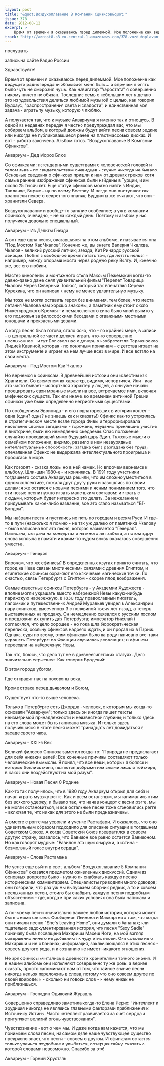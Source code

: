 ```yaml
---
layout: post
title: "&quot;Воздухоплавание В Компании Сфинксов&quot;"
issue: 378
date: 2012-08-12
excerpt: >
    Время от времени я оказываюсь перед дилеммой. Мое положение как ведущего радиопередачи обязывает меня быть... а впрочем я опять было чуть не сморозил чушь. Как навигатор "Аэростата" я совершенно никому ничего не обязан. Последние семь с небольшим лет я делаю это из удовольствия делиться любимой музыкой с целью, как говорил Вудхаус, "распространения света и сладости", и единственная моя задача - играть ту музыку, которую я люблю.
track: "http://aerost8.s3.eu-central-1.amazonaws.com/378-vozduhoplavanie-v-kompanii-sfinksov.mp3"
---
```


послушать

запись на сайте Радио России

Здравствуйте!

Время от времени я оказываюсь перед дилеммой. Мое положение как ведущего радиопередачи обязывает меня быть... а впрочем я опять было чуть не сморозил чушь. Как навигатор "Аэростата" я совершенно никому ничего не обязан. Последние семь с небольшим лет я делаю это из удовольствия делиться любимой музыкой с целью, как говорил Вудхаус, "распространения света и сладости", и единственная моя задача - играть ту музыку, которую я люблю.

А получается так, что к музыке Аквариума я именно так и отношусь. В одной из недавних передач я честно предупреждал вас, что мы собираем альбом, в который должны будут войти песни совсем редкие или никогда не публиковавшиеся ранее на пластмассовых дисках. И вот - работа закончена. Альбом готов. "Воздухоплавание В Компании Сфинксов".

Аквариум - Дед Мороз Блюз

Со сфинксами: легендарными существами с человеческой головой и телом льва - по свидетельствам очевидцев - скучно никогда не бывало. Основные сведения о сфинксах пришли к нам от древних греков, хотя самые ранние изображения сфинксов были найдены в Турции, и им около 25 тысяч лет. Еще статуи сфинксов можно найти в Индии, Таиланде, Бирме - ну по всему Востоку. И везде они выступают как хранители некоего секретного знания; Буддисты же считают, что они - хранители Севера.

Воздухоплавание и вообще-то занятие особенное; а уж в компании сфинксов, очевидно, - не на каждый день. Поэтому и альбом у нас получился довольно специальный.

Аквариум - Из Дельты Гнезда

А вот еще одна песня, оказавшаяся на этом альбоме, и называется она "Под Мостом Как Чкалов". Конечно же, вы знаете Валерия Чкалова. Чкалов - великий русский летчик; звезда, Кит Ричардс русской авиации. Любил в свободное время летать там, где летать нельзя - например, между опорами моста через родную реку Волгу. И, конечно же, все его любили.

Мастер киноленты и монтажного стола Максим Пежемский когда-то давно-давно даже снял удивительный фильм "Перелет Товарища Чкалова Через Северный Полюс", который так впечатлил Сережу Курехина, что он написал к нему не менее удивительную музыку.

Мы тоже не могли оставить героя без внимания, тем более, что места летания Чкалова нам хорошо знакомы, а памятник ему стоит около Нижегородского Кремля - и немало легкого вина было мной выпито у его подножья за философскими беседами с отважными местными юношами и прекрасными девами.

А когда песня была готова, стало ясно, что - по крайней мере, в записи - в центральной ее части должен играть что-то совершенно неслыханное - и тут Бог свел нас с дочерью изобретателя Терменвокса Лидией Кавиной, которая - по понятным причинам - с детства играет на этом инструменте и играет на нем лучше всех в мире. И все встало на свои места.

Аквариум - Под Мостом Как Чкалов

Но вернемся к сфинксам. В древнейшей истории они известны как Хранители. Со временем их характер, видимо, испортился. Или - как это часто бывает - испортился характер у людей, а они уже начали проецировать свои мрачные мысли на все, встречаемое ими, включая мифических существ. Так или иначе, ко временам античной Греции сфинксы уже были определенно неприятными существами.

По сообщениям Эврипида - и его поднаторевших в истории коллег - одна (один? одна? не знаешь как и сказать!) Сфинкс как-то устроилась в стратегическом месте возле города Фивы и терроризировала население своими загадками - горожане, неудачно принявшие участие в викторине, были ею немедленно съедаемы. Спас положение случайно проходивший мимо будущий царь Эдип. Тяжелые мысли о семейном положении, видимо, развило в нем незаурядные интеллектуальные способности: загадка была разгадана без труда; опечаленная Сфинкс не выдержала интеллектуального проигрыша и бросилась в море.

Как говорят - сказка ложь, но в ней намек. Но впрочем вернемся к альбому. Шли-шли 1980-е - и кончились. В 1991 году участники тогдашнего состава Аквариума решили, что им сложно уместиться в одном коллективе, пожали друг другу руки и разошлись по своим делам; я же остался с новыми песнями и ясным пониманием того, что эти новые песни нужно играть маленьким составом: и играть с людьми, которым будет интересно это делать. За нежеланием придумывать какое-либо название, все это стало называться "БГ-Бэндом".

Мы набрали песен и пустились их петь по городам и весям Руси. И где-то в пути (насколько я помню - не так уж далеко от памятника Чкалову - была написана вот эта песня, которая называется "Генерал". Написана, сыграна на концертах и на много лет забыта; а потом вдруг снова всплыла в памяти и каким-то чудом вновь оказалась совершенно уместна.

Аквариум - Генерал

Впрочем, что же сфинксы? В определенных кругах принято считать, что город на Неве связан мистическими связями с древним Египтом, и египетские сфинксы охраняют его ключевые магические точки. По счастью, связь Петербурга с Египтом - скорее плод воображения.

Самые известные сфинксы Петербурга - у Академии Художеств - вполне могли украшать вместо набережной Невы какую-нибудь парижскую набережную. В 1830 году православный писатель, паломник и путешественник Андрей Муравьев увидел в Александрии пару сфинксов, высеченных 3 с половиной тысяч лет назад, а теперь выставленных на продажу. Он немедленно связался с русским послом и предложил их купить для Петербурга; император Николай I согласился, что дело хорошее - но пока шла бюрократическая переписка, хозяину сфинксов надоело ждать, и он продал их в Париж. Однако, судя по всему, этим сфинксам было на роду написано все-таки украшать Петербург: во Франции случилась революция; и сфинксы переехали на набережную Невы.

Так что, боюсь, что дело тут не в древнеегипетских статуях. Дело значительно серьезнее. Как говорил Бродский:

В этом городе убогом,

Где отправят нас на похороны века,

Кроме страха перед дьяволом и Богом,

Существует что-то выше человека.

Только в Петербурге есть Джордж - человек, с которым мы когда-то основали "Аквариум"; только здесь он иногда пишет тексты неизмеримой принадлежности и неизвестной глубины; и только здесь на его слова может быть написана музыка. И только здесь получившаяся в итоге песня может тринадцать лет дожидаться в засаде своего часа.

Аквариум - XXII-й Век

Великий философ Спиноза заметил когда-то: "Природа не предполагает для себя никаких целей: Все конечные причины составляют только человеческие вымыслы. Я понял, что все вещи, которых я боялся и которые боялись меня, являются добрыми или злыми лишь в той мере, в какой они воздействуют на мой разум".

Аквариум - Новая Песня О Родине

Как-то так получилось, что в 1980 году Аквариум открыл для себя и начал играть музыку рэгге. Как и всем остальным, мы занимались этим без всякого удержу, и бывало так, что начав концерт с песни рэгге, мы не могли остановиться, и все остальные песни тоже становились рэгге - включая те, что никак для этого не были предназначены.

А вместе с рэгге мы усвоили и учение Растафари. И оказалось, что оно удивительным образом подходило для описание ситуации в тогдашнем Советском Союзе. А когда Советский Союз превратился в совсем другую страну, оказалось, что Вавилон все равно остается Вавилоном. Но как говорят мудрые: "Вавилон это шум снаружи, а истина - безмолвный голос внутри сердца".

Аквариум - Слова Растамана

Не успев еще выйти в свет, альбом "Воздухоплавание В Компании Сфинксов" оказался предметом оживленных дискуссий. Одним из основных вопросов было - нужно ли снабжать каждую песню историческим комментарием. Специалисты приводили много доводов; они говорили, что раз уж мы выпускаем сборник редких, а то и совсем неслыханных песен, стоило бы снабдить каждую песню подробным объяснением - где, когда и при каких условиях она была написана и записана.

А по-моему песни значительно важнее любой истории, которая может быть с ними связана. Сообщения Леннона и Маккартни о том, что когда они писали песню "She's Leaving Home", они думали о бананах; или тщательно задокументированная история, что песня "Sexy Sadie" поначалу была посвящена Махариши Махеш Йоги, на мой взгляд совершенно ничего не добавляют к чуду этих песен. Они совсем не о Махариши и не о бананах; информация, заключающаяся в этих песнях - совсем другого рода, и к сознанию не имеет никакого отношения.

Не зря сфинксы считались в древности хранителями тайного знания. И в нашем альбоме они исполняют совершенно ту же роль: а вернее сказать, просто напоминают нам от том, что тайное знание песни никогда нельзя переложить в слова, потому что оно совсем другое по своей природе; и - сколько ни говори слов - к нему никак не приблизишься.

Аквариум - Господин Одинокий Журавль

Совершенно справедливо заметила когда-то Елена Рерих: "Интеллект и эрудиция никогда не являлись главными факторами приближения к Источнику Истины. Часто интеллект развивается за счет сердца и притупляет великий огонь чувствознания".

Чувствознание - вот о чем мы. И даже когда нам кажется, что мы понимаем слова песни, на самом деле наше чувствующее существо прекрасно знает, что песня - совсем о другом. И сфинксам остается только улечься поудобнее и улыбаться, созерцая тайну, сказать о которой словами невозможно. Спасибо за это!

Аквариум - Горный Хрусталь

